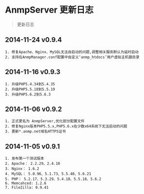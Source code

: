 # AnmpServer 更新日志
> 更新日志

## 2014-11-24 v0.9.4 
	1. 修复Apache、Nginx、MySQL无法自启动的问题,调整相关服务默认为延时启动
	2. 支持在AnmpManager.conf配置中自定义‘anmp_htdocs’用户虚拟主机跟目录


## 2014-11-16 v0.9.3 
	1. 升级PHP5.4.34到5.4.35
	2. 升级PHP5.5.18到5.5.19
	3. 升级PHP5.6.2到5.6.3

## 2014-11-06 v0.9.2 
	1. 正式更名为 AnmpServer,优化部分配置文件
	2. 修复Nginx版本PHP5.5.x,PHP5.6.x在少数x64系统下无法启动的问题
	3. 更新*.anmp.net域名HTTPS证书



## 2014-11-05 v0.9.1 
	1. 发布第一个测试版本
	2. Apache： 2.2.29、2.4.10
	3. Nginx： 1.6.2
	4. MySQL： 5.0.96、5.1.73、5.5.40、5.6.21
	5. PHP： 5.2.17、5.3.29、5.4.18、5.5.18、5.6.2
	6. Memcahced: 1.2.6
	7. FileZilla: 0.9.41